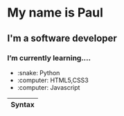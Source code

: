 # My name is Paul
## I'm a software developer
### I’m currently learning....
<ul>
<li>:snake: Python</li>
<li>:computer: HTML5,CSS3</li>
<li>:computer: Javascript</li>
</ul>

| Syntax      |
| :----       |

<!---
arudu/arudu is a ✨ special ✨ repository because its `README.md` (this file) appears on your GitHub profile.
You can click the Preview link to take a look at your changes.
--->

